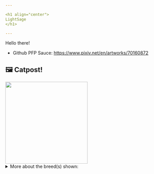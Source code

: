 ```yaml
---

<h1 align="center">
LightSage
</h1>

---
```


Hello there!


- Github PFP Sauce: https://www.pixiv.net/en/artworks/70160872


## 🖼️ Catpost!

<sub>
    <img src="https://cdn2.thecatapi.com/images/86jwAC0vv.jpg" height="256">
</sub>


<details>
<summary>More about the breed(s) shown:</summary>

Breed: Japanese Bobtail

Description: The Japanese Bobtail is an active, sweet, loving and highly intelligent breed. They love to be with people and play seemingly endlessly. They learn their name and respond to it. They bring toys to people and play fetch with a favorite toy for hours. Bobtails are social and are at their best when in the company of people. They take over the house and are not intimidated. If a dog is in the house, Bobtails assume Bobtails are in charge.

Links:
<ul>
  <li>CFA http://cfa.org/Breeds/BreedsCJ/JapaneseBobtail.aspx</li>
  <li>Wikipedia https://en.wikipedia.org/wiki/Japanese_Bobtail</li>
</ul> 

</details>
